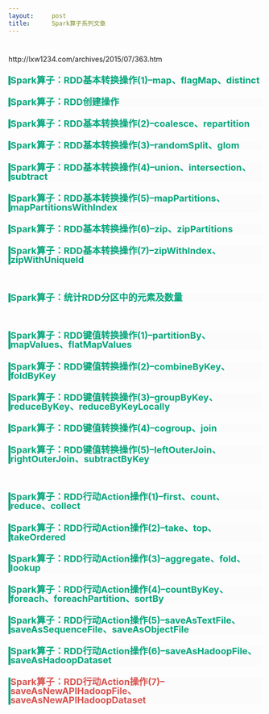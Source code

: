 ```yaml
---
layout:     post
title:      Spark算子系列文章
---
```

<div id="article_content" class="article_content clearfix csdn-tracking-statistics" data-pid="blog" data-mod="popu_307" data-dsm="post">
								            <link rel="stylesheet" href="https://csdnimg.cn/release/phoenix/template/css/ck_htmledit_views-f76675cdea.css">
						<div class="htmledit_views" id="content_views">
                
<h1 class="article-title" style="line-height:35px;color:inherit;">
</h1>
http://lxw1234.com/archives/2015/07/363.htm
<div class="meta"><span class="muted" style="color:rgb(153,153,153);"><a href="http://lxw1234.com/archives/2015/07/363.htm#comments" rel="nofollow" style="color:rgb(0,166,124);text-decoration:none;"></a></span></div>
<h2 style="line-height:18px;color:inherit;font-size:18px;border-left-width:4px;border-left-style:solid;border-left-color:rgb(0,166,124);background-color:rgb(251,251,251);">
<a title="" href="http://lxw1234.com/archives/2015/06/325.htm" rel="nofollow" style="color:rgb(0,166,124);text-decoration:none;">Spark算子：RDD基本转换操作(1)–map、flagMap、distinct</a></h2>
<h2 style="line-height:18px;color:inherit;font-size:18px;border-left-width:4px;border-left-style:solid;border-left-color:rgb(0,166,124);background-color:rgb(251,251,251);">
<a title="" href="http://lxw1234.com/archives/2015/07/335.htm" rel="nofollow" style="color:rgb(0,166,124);text-decoration:none;">Spark算子：RDD创建操作</a></h2>
<h2 style="line-height:18px;color:inherit;font-size:18px;border-left-width:4px;border-left-style:solid;border-left-color:rgb(0,166,124);background-color:rgb(251,251,251);">
<a title="" href="http://lxw1234.com/archives/2015/07/341.htm" rel="nofollow" style="color:rgb(0,166,124);text-decoration:none;">Spark算子：RDD基本转换操作(2)–coalesce、repartition</a></h2>
<h2 style="line-height:18px;color:inherit;font-size:18px;border-left-width:4px;border-left-style:solid;border-left-color:rgb(0,166,124);background-color:rgb(251,251,251);">
<a title="" href="http://lxw1234.com/archives/2015/07/343.htm" rel="nofollow" style="color:rgb(0,166,124);text-decoration:none;">Spark算子：RDD基本转换操作(3)–randomSplit、glom</a></h2>
<h2 style="line-height:18px;color:inherit;font-size:18px;border-left-width:4px;border-left-style:solid;border-left-color:rgb(0,166,124);background-color:rgb(251,251,251);">
<a title="" href="http://lxw1234.com/archives/2015/07/345.htm" rel="nofollow" style="color:rgb(0,166,124);text-decoration:none;">Spark算子：RDD基本转换操作(4)–union、intersection、subtract</a></h2>
<h2 style="line-height:18px;color:inherit;font-size:18px;border-left-width:4px;border-left-style:solid;border-left-color:rgb(0,166,124);background-color:rgb(251,251,251);">
<a title="" href="http://lxw1234.com/archives/2015/07/348.htm" rel="nofollow" style="color:rgb(0,166,124);text-decoration:none;">Spark算子：RDD基本转换操作(5)–mapPartitions、mapPartitionsWithIndex</a></h2>
<h2 style="line-height:18px;color:inherit;font-size:18px;border-left-width:4px;border-left-style:solid;border-left-color:rgb(0,166,124);background-color:rgb(251,251,251);">
<a title="" href="http://lxw1234.com/archives/2015/07/350.htm" rel="nofollow" style="color:rgb(0,166,124);text-decoration:none;">Spark算子：RDD基本转换操作(6)–zip、zipPartitions</a></h2>
<h2 style="line-height:18px;color:inherit;font-size:18px;border-left-width:4px;border-left-style:solid;border-left-color:rgb(0,166,124);background-color:rgb(251,251,251);">
<a title="" href="http://lxw1234.com/archives/2015/07/352.htm" rel="nofollow" style="color:rgb(0,166,124);text-decoration:none;">Spark算子：RDD基本转换操作(7)–zipWithIndex、zipWithUniqueId</a></h2>
<p> </p>
<h2 style="line-height:18px;color:inherit;font-size:18px;border-left-width:4px;border-left-style:solid;border-left-color:rgb(0,166,124);background-color:rgb(251,251,251);">
<a title="" href="http://lxw1234.com/archives/2015/07/354.htm" rel="nofollow" style="color:rgb(0,166,124);text-decoration:none;">Spark算子：统计RDD分区中的元素及数量 </a></h2>
<p> </p>
<h2 style="line-height:18px;color:inherit;font-size:18px;border-left-width:4px;border-left-style:solid;border-left-color:rgb(0,166,124);background-color:rgb(251,251,251);">
<a title="" href="http://lxw1234.com/archives/2015/07/356.htm" rel="nofollow" style="color:rgb(0,166,124);text-decoration:none;">Spark算子：RDD键值转换操作(1)–partitionBy、mapValues、flatMapValues</a></h2>
<h2 style="line-height:18px;color:inherit;font-size:18px;border-left-width:4px;border-left-style:solid;border-left-color:rgb(0,166,124);background-color:rgb(251,251,251);">
<a title="" href="http://lxw1234.com/archives/2015/07/358.htm" rel="nofollow" style="color:rgb(0,166,124);text-decoration:none;">Spark算子：RDD键值转换操作(2)–combineByKey、foldByKey </a></h2>
<h2 style="line-height:18px;color:inherit;font-size:18px;border-left-width:4px;border-left-style:solid;border-left-color:rgb(0,166,124);background-color:rgb(251,251,251);">
<a title="" href="http://lxw1234.com/archives/2015/07/360.htm" rel="nofollow" style="color:rgb(0,166,124);text-decoration:none;">Spark算子：RDD键值转换操作(3)–groupByKey、reduceByKey、reduceByKeyLocally</a></h2>
<h2 style="line-height:18px;color:inherit;font-size:18px;border-left-width:4px;border-left-style:solid;border-left-color:rgb(0,166,124);background-color:rgb(251,251,251);">
<a title="" href="http://lxw1234.com/archives/2015/07/384.htm" rel="nofollow" style="color:rgb(0,166,124);text-decoration:none;">Spark算子：RDD键值转换操作(4)–cogroup、join</a></h2>
<h2 style="line-height:18px;color:inherit;font-size:18px;border-left-width:4px;border-left-style:solid;border-left-color:rgb(0,166,124);background-color:rgb(251,251,251);">
<a title="" href="http://lxw1234.com/archives/2015/07/386.htm" rel="nofollow" style="color:rgb(0,166,124);text-decoration:none;">Spark算子：RDD键值转换操作(5)–leftOuterJoin、rightOuterJoin、subtractByKey</a></h2>
<p> </p>
<h2 style="line-height:18px;color:inherit;font-size:18px;border-left-width:4px;border-left-style:solid;border-left-color:rgb(0,166,124);background-color:rgb(251,251,251);">
<a title="" href="http://lxw1234.com/archives/2015/07/389.htm" rel="nofollow" style="color:rgb(0,166,124);text-decoration:none;">Spark算子：RDD行动Action操作(1)–first、count、reduce、collect</a></h2>
<h2 style="line-height:18px;color:inherit;font-size:18px;border-left-width:4px;border-left-style:solid;border-left-color:rgb(0,166,124);background-color:rgb(251,251,251);">
<a title="" href="http://lxw1234.com/archives/2015/07/391.htm" rel="nofollow" style="color:rgb(0,166,124);text-decoration:none;">Spark算子：RDD行动Action操作(2)–take、top、takeOrdered</a></h2>
<h2 style="line-height:18px;color:inherit;font-size:18px;border-left-width:4px;border-left-style:solid;border-left-color:rgb(0,166,124);background-color:rgb(251,251,251);">
<a title="" href="http://lxw1234.com/archives/2015/07/394.htm" rel="nofollow" style="color:rgb(0,166,124);text-decoration:none;">Spark算子：RDD行动Action操作(3)–aggregate、fold、lookup</a></h2>
<h2 style="line-height:18px;color:inherit;font-size:18px;border-left-width:4px;border-left-style:solid;border-left-color:rgb(0,166,124);background-color:rgb(251,251,251);">
<a title="" href="http://lxw1234.com/archives/2015/07/399.htm" rel="nofollow" style="color:rgb(0,166,124);text-decoration:none;">Spark算子：RDD行动Action操作(4)–countByKey、foreach、foreachPartition、sortBy</a></h2>
<h2 style="line-height:18px;color:inherit;font-size:18px;border-left-width:4px;border-left-style:solid;border-left-color:rgb(0,166,124);background-color:rgb(251,251,251);">
<a title="" href="http://lxw1234.com/archives/2015/07/402.htm" rel="nofollow" style="color:rgb(0,166,124);text-decoration:none;">Spark算子：RDD行动Action操作(5)–saveAsTextFile、saveAsSequenceFile、saveAsObjectFile</a></h2>
<h2 style="line-height:18px;color:inherit;font-size:18px;border-left-width:4px;border-left-style:solid;border-left-color:rgb(0,166,124);background-color:rgb(251,251,251);">
<a title="" href="http://lxw1234.com/archives/2015/07/404.htm" rel="nofollow" style="color:rgb(0,166,124);text-decoration:none;">Spark算子：RDD行动Action操作(6)–saveAsHadoopFile、saveAsHadoopDataset</a></h2>
<h2 style="line-height:18px;color:inherit;font-size:18px;border-left-width:4px;border-left-style:solid;border-left-color:rgb(0,166,124);background-color:rgb(251,251,251);">
<a title="" href="http://lxw1234.com/archives/2015/07/406.htm" rel="nofollow" style="color:rgb(217,83,79);text-decoration:none;">Spark算子：RDD行动Action操作(7)–saveAsNewAPIHadoopFile、saveAsNewAPIHadoopDataset</a></h2>
<p> </p>
            </div>
                </div>